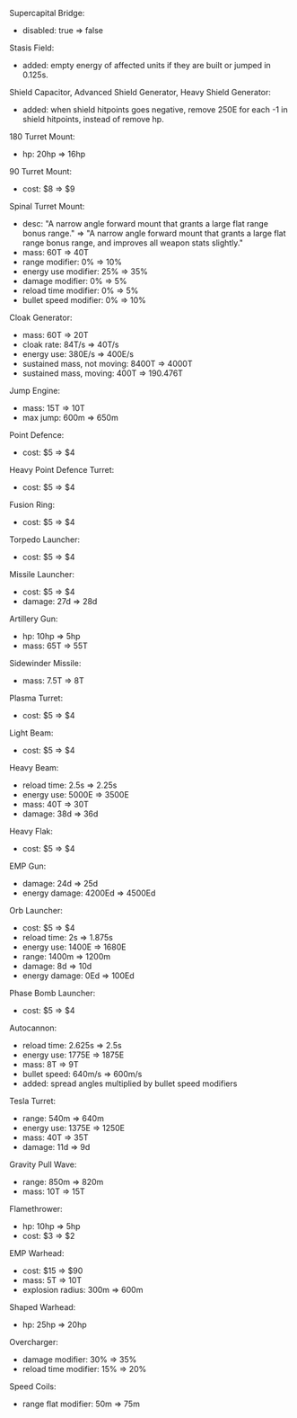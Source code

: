

Supercapital Bridge:
* disabled: true => false

Stasis Field:
* added: empty energy of affected units if they are built or jumped in 0.125s.

Shield Capacitor, Advanced Shield Generator, Heavy Shield Generator:
* added: when shield hitpoints goes negative, remove 250E for each -1 in shield hitpoints, instead of remove hp.

180 Turret Mount:
* hp: 20hp => 16hp

90 Turret Mount:
* cost: $8 => $9

Spinal Turret Mount:
* desc: "A narrow angle forward mount that grants a large flat range bonus range." => "A narrow angle forward mount that grants a large flat range bonus range, and improves all weapon stats slightly."
* mass: 60T => 40T
* range modifier: 0% => 10%
* energy use modifier: 25% => 35%
* damage modifier: 0% => 5%
* reload time modifier: 0% => 5%
* bullet speed modifier: 0% => 10%

Cloak Generator:
* mass: 60T => 20T
* cloak rate: 84T/s => 40T/s
* energy use: 380E/s => 400E/s
* sustained mass, not moving: 8400T => 4000T
* sustained mass, moving: 400T => 190.476T

Jump Engine:
* mass: 15T => 10T
* max jump: 600m => 650m

Point Defence:
* cost: $5 => $4

Heavy Point Defence Turret:
* cost: $5 => $4

Fusion Ring:
* cost: $5 => $4

Torpedo Launcher:
* cost: $5 => $4

Missile Launcher:
* cost: $5 => $4
* damage: 27d => 28d

Artillery Gun:
* hp: 10hp => 5hp
* mass: 65T => 55T

Sidewinder Missile:
* mass: 7.5T => 8T

Plasma Turret:
* cost: $5 => $4

Light Beam:
* cost: $5 => $4

Heavy Beam:
* reload time: 2.5s => 2.25s
* energy use: 5000E => 3500E
* mass: 40T => 30T
* damage: 38d => 36d

Heavy Flak:
* cost: $5 => $4

EMP Gun:
* damage: 24d => 25d
* energy damage: 4200Ed => 4500Ed

Orb Launcher:
* cost: $5 => $4
* reload time: 2s => 1.875s
* energy use: 1400E => 1680E
* range: 1400m => 1200m
* damage: 8d => 10d
* energy damage: 0Ed => 100Ed

Phase Bomb Launcher:
* cost: $5 => $4

Autocannon:
* reload time: 2.625s => 2.5s
* energy use: 1775E => 1875E
* mass: 8T => 9T
* bullet speed: 640m/s => 600m/s
* added: spread angles multiplied by bullet speed modifiers

Tesla Turret:
* range: 540m => 640m
* energy use: 1375E => 1250E
* mass: 40T => 35T
* damage: 11d => 9d

Gravity Pull Wave:
* range: 850m => 820m
* mass: 10T => 15T

Flamethrower:
* hp: 10hp => 5hp
* cost: $3 => $2

EMP Warhead:
* cost: $15 => $90
* mass: 5T => 10T
* explosion radius: 300m => 600m

Shaped Warhead:
* hp: 25hp => 20hp

Overcharger:
* damage modifier: 30% => 35%
* reload time modifier: 15% => 20%

Speed Coils:
* range flat modifier: 50m => 75m

